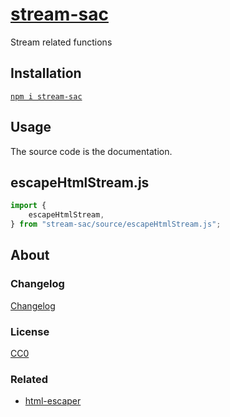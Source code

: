 # [stream-sac](https://github.com/GrosSacASac/stream-sac)

Stream related functions

## Installation

[`npm i stream-sac`](https://www.npmjs.com/package/stream-sac)

## Usage

The source code is the documentation.

## escapeHtmlStream.js

```js
import {
    escapeHtmlStream,
} from "stream-sac/source/escapeHtmlStream.js";
```


## About

### Changelog

[Changelog](./changelog.md)


### License

[CC0](./license.txt)

### Related

 * [html-escaper](https://www.npmjs.com/package/html-escaper)
